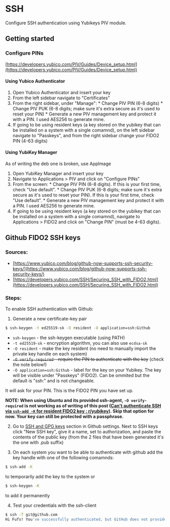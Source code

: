 # SSH
Configure SSH authentication using Yubikeys PIV module.

## Getting started

### Configure PINs
[https://developers.yubico.com/PIV/Guides/Device_setup.html](https://developers.yubico.com/PIV/Guides/Device_setup.html)

#### Using Yubico Authenticator
  1. Open Yubico Authenticator and insert your key
  2. From the left sidebar navigate to "Certificates"
  3. From the right sidebar, under "Manage":
    * Change PIV PIN (6-8 digits)
    * Change PIV PUK (6-8 digits; make sure it's extra secure as it's used to reset your PIN)
    * Generate a new PIV management key and protect it with a PIN. I used AES256 to generate mine.
  4. If going to be using resident keys (a key stored on the yubikey that can be installed on a system with a single comamnd), on the left sidebar navigate to "Passkeys", and from the right sidebar change your FIDO2 PIN (4-63 digits)

#### Using YubiKey Manager
As of writing the deb one is broken, use AppImage
  1. Open YubiKey Manager and insert your key
  2. Navigate to Applications > PIV and click on "Configure PINs"
  3. From the screen:
    * Change PIV PIN (6-8 digits). If this is your first time, check "Use default".
    * Change PIV PUK (6-8 digits; make sure it's extra secure as it's used to reset your PIN). If this is your first time, check "Use default".
    * Generate a new PIV management key and protect it with a PIN. I used AES256 to generate mine.
  4. If going to be using resident keys (a key stored on the yubikey that can be installed on a system with a single comamnd), navigate to Applications > FIDO2 and click on "Change PIN" (must be 4-63 digits).

## Github FIDO2 SSH keys
### Sources:
* [https://www.yubico.com/blog/github-now-supports-ssh-security-keys/](https://www.yubico.com/blog/github-now-supports-ssh-security-keys/)
* [https://developers.yubico.com/SSH/Securing_SSH_with_FIDO2.html](https://developers.yubico.com/SSH/Securing_SSH_with_FIDO2.html)

### Steps:
To enable SSH authentication with Github:
  1. Generate a new certificate-key pair<br />

```bash
$ ssh-keygen -t ed25519-sk -O resident -O application=ssh:Github
```
  * `ssh-keygen` - the ssh-keygen executable (using PATH)
  * `-t ed25519-sk` - encryption algorithm, you can also use `ecdsa-sk`
  * `-O resident` - make the key resident (no need to manually import the private key handle on each system)
  * ~~`-O verify-required` - require the PIN to authenticate with the key~~ (check the note below!)
  * `-O application=ssh:Github` - label for the key on your Yubikey. The key will be visible under "Passkeys" (FIDO2). Can be ommited but the default is "ssh:" and is not changeable.

  It will ask for your PIN. This is the FIDO2 PIN you have set up.

  **NOTE: When using Ubuntu and its provided ssh-agent, `-O verify-required` is not working as of writing of this post ([Can't authenticate SSH via `ssh-add -K` for resident FIDO2 key : r/yubikey](https://www.reddit.com/r/yubikey/comments/13p3voq/cant_authenticate_ssh_via_sshadd_k_for_resident/)). Skip that option for now. Your key can still be protected with a passphrase.**

  2. Go to [SSH and GPG keys](https://github.com/settings/keys) section in Github settings. Next to SSH keys click "New SSH key", give it a name, set to authorization, and paste the contents of the public key (from the 2 files that have been generated it's the one with .pub suffix)

  3. On each system you want to be able to authenticate with github add the key handle with one of the following comamnds:

```bash
$ ssh-add -K
```
  to temporarily add the key to the system or

```bash
$ ssh-keygen -K
```
  to add it permanently

  4. Test your credentials with the ssh-client

```bash
$ ssh -T git@github.com
Hi Fufs! You've successfully authenticated, but GitHub does not provide shell access.
```
